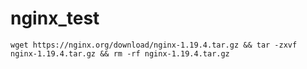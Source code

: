 # nginx_test

```
wget https://nginx.org/download/nginx-1.19.4.tar.gz && tar -zxvf nginx-1.19.4.tar.gz && rm -rf nginx-1.19.4.tar.gz
```
